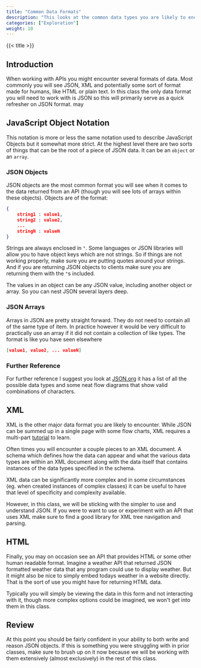 ```yaml
---
title: "Common Data Formats"
description: "This looks at the common data types you are likely to encounter when working with REST APIs."
categories: ["Exploration"]
weight: 10
---
```

<!--- Make sure to fill out the title and description above, they will be used when generating lists of exploration topics -->
<!--- The weight above determines what order this will be shown among other exploration topics in this same folder, lower numbers are shown first. Start using at least multiples of 5, that way if you need to add a content page between existing ones there are enough open weights to do so. They are integers only -->

{{< title >}}
## Introduction
<!--- Introduce the content of this exploration -->
When working with APIs you might encounter several formats of data. Most commonly you will see JSON, XML and potentially some sort of format made for humans, like HTML or plain text. In this class the only data format you will need to work with is JSON so this will primarily serve as a quick refresher on JSON format. may

## JavaScript Object Notation
This notation is more or less the same notation used to describe JavaScript Objects but it somewhat more strict. At the highest level there are two sorts of things that can be the root of a piece of JSON data. It can be an `object` or an `array`.

### JSON Objects
JSON objects are the most common format you will see when it comes to the data returned from an API (though you will see lots of arrays within these objects). Objects are of the format:

```json
{
    string1 : value1,
    string2 : value2,
    ...
    stringN : valueN
}
```
Strings are always enclosed in `"`. Some languages or JSON libraries will allow you to have object keys which are not strings. So if things are not working properly, make sure you are putting quotes around your strings. And if you are returning JSON objects to clients make sure you are returning them with the `"`s included.

The values in an object can be any JSON value, including another object or array. So you can nest JSON several layers deep.

### JSON Arrays
Arrays in JSON are pretty straight forward. They do not need to contain all of the same type of item. In practice however it would be very difficult to practically use an array if it did not contain a collection of like types. The format is like you have seen elsewhere

```json
[value1, value2, ... valueN]
```

### Further Reference
For further reference I suggest you look at [JSON.org](https://json.org/) it has a list of all the possible data types and some neat flow diagrams that show valid combinations of characters.

## XML
XML is the other major data format you are likely to encounter. While JSON can be summed up in a single page with some flow charts, XML requires a multi-part [tutorial](http://www.xmlmaster.org/en/article/d01/) to learn.

Often times you will encounter a couple pieces to an XML document. A schema which defines how the data can appear and what the various data types are within an XML document along with the data itself that contains instances of the data types specified in the schema.

XML data can be significantly more complex and in some circumstances (eg. when created instances of complex classes) it can be useful to have that level of specificity and complexity available.

However, in this class, we will be sticking with the simpler to use and understand JSON. If you were to want to use or experiment with an API that uses XML make sure to find a good library for XML tree navigation and parsing.

## HTML
Finally, you may on occasion see an API that provides HTML or some other human readable format. Imagine a weather API that returned JSON formatted weather data that any program could use to display weather. But it might also be nice to simply embed todays weather in a website directly. That is the sort of use you might have for returning HTML data.

Typically you will simply be viewing the data in this form and not interacting with it, though more complex options could be imagined, we won't get into them in this class.

## Review
At this point you should be fairly confident in your ability to both write and reason JSON objects. If this is something you were struggling with in prior classes, make sure to brush up on it now because we will be working with them extensively (almost exclusively) in the rest of this class.